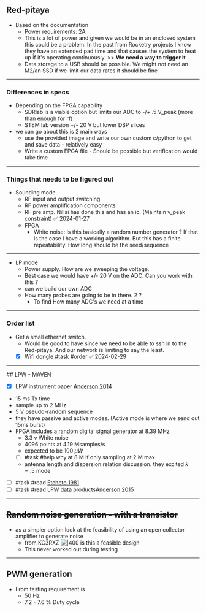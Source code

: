 
## Red-pitaya

- Based on the documentation
	- Power requirements: 2A
	- This is a lot of power and given we would be in an enclosed system this could be a problem. In the past from Rocketry projects I know they have an extended pad time and that causes the system to heat up if it's operating continuously. >> **We need a way to trigger it**
	- Data storage to a USB should be possible. We might not need an M2/an SSD if we limit our data rates it should be fine
	


---

### Differences in specs

- Depending on the FPGA capability 
	- SDRlab is a viable option but limits our ADC to -/+ .5 V_peak (more than enough for rf)
	- STEM lab version +/- 20 V but lower DSP slices 
- we can go about this is 2 main ways
	- use the provided image and write our own custom c/python to get and save data - relatively easy
	- Write a custom FPGA file - Should be possible but verification would take time 
--- 

### Things that needs to be figured out


- Sounding mode
	-  RF input and output switching
	-  RF power amplification components
	-  RF pre amp. Nillai has done this and has an ic. (Maintain v_peak constraint) ✅ 2024-01-27
	-  FPGA
		-  White noise: is this basically a random number generator ? If that is the case I have a working algorithm. But this has a finite repeatability. How long should be the seed/sequence
---
-  LP mode
	-  Power supply. How are we sweeping the voltage. 
	-  Best case we would have +/- 20 V on the ADC. Can you work with this ?
	-  can we build our own ADC
	-  How many probes are going to be in there. 2 ? 
		- To find How many ADC's we need at a time 

---
### Order list

- Get a small ethernet switch. 
	- Would be good to have since we need to be able to ssh in to the Red-pitaya. And our network is limiting to say the least.
	- [x] Wifi dongle #task #order ✅ 2024-02-29

---

<div style="page-break-after: always;"></div>
## LPW - MAVEN

- [x] LPW instrument paper [Anderson 2014](https://link.springer.com/article/10.1007/s11214-015-0194-3)
- 15 ms Tx time
- sample up to 2 MHz
-  5 V pseudo-random sequence
- they have passive and active modes. (Active mode is where we send out 15ms burst)
- FPGA includes a random digital signal generator at 8.39 MHz
	- 3.3 v White noise
	- 4096 points at 4.19 Msamples/s 
	- expected to be 100 $\mu W$
	 - [ ] #task #help why at 8 M if only sampling at  2 M max
	 - antenna length and dispersion relation discussion. they excited $k=.5$ mode
- [ ] #task #read [Etcheto 1981](https://www.sciencedirect.com/science/article/pii/0273117781902891?via%3Dihub)
- [ ] #task #read LPW data products[Anderson 2015](https://agupubs.onlinelibrary.wiley.com/doi/10.1002/2015GL065241)

--- 
## ~~Random noise generation - with a transistor~~

- as a simpler option look at the feasibility of using an open collector amplifier to generate noise
	- from KC3RXZ
	![|400](res/Pasted%20image%2020240212121129.png)
	is this a feasible design 
	- This never worked out during testing
---

## PWM generation 

- From testing requirement is
	- 50 Hz
	- 7.2 - 7.6 % Duty cycle


